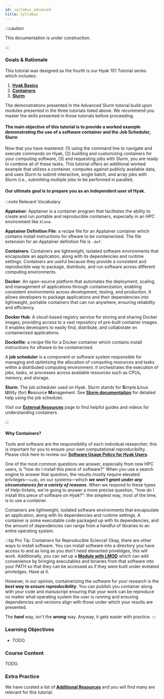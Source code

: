 ```yaml
---
id: syllabus_advanced
title: Syllabus
---
```


:::caution

This documentation is under construction.

:::

### Goals & Rationale

This tutorial was designed as the fourth is our Hyak 101 Tutorial series which includes: 
1. [**Hyak Basics**](https://hyak.uw.edu/docs/hyak101/basics/syllabus)
1. [**Containers**](https://hyak.uw.edu/docs/hyak101/containers/syllabus)
1. [**Slurm**](https://hyak.uw.edu/docs/hyak101/basics/syllabus_slurm)

The demonstrations presented in the Advanced Slurm tutorial build upon modules presented in the three tutorials listed above. We recommend you master the skills presented in those tutorials before proceeding. 

#### The main objective of this tutorial is to provide a worked example demonstrating the use of a software container and the Job Scheduler, Slurm

Now that you have mastered: (1) using the command line to navigate and execute commands on Hyak, (2) building and customizing containers for your computing software, (3) and requesting jobs with Slurm, you are ready to combine all of these tasks. This tutorial offers an additional worked example that utilizes a container, computes against publicly available data, and uses Slurm to submit interactive, single batch, and array jobs with Slurm (i.e., submitting multiple jobs to be performed in parallel).

#### Our ultimate goal is to prepare you as an independent user of Hyak. 

:::note Relevant Vocabulary

**Apptainer**: Apptainer is a container program that facilitates the ability to create and run portable and reproducible containers, especially in an HPC environment like `klone`.

**Apptainer Definition File**: a recipe file for an Apptainer container which contains install instructions for sftware to be containerized. The file extension for an Apptainer definition file is `.def`.

**Containers**: Containers are lightweight, isolated software environments that encapsulate an application, along with its dependencies and runtime settings. Containers are useful because they provide a consistent and reproducible way to package, distribute, and run software across different computing environments.

**Docker**: An open-source platform that automates the deployment, scaling, and management of applications through containerization, enabling consistent environments across development, testing, and production. It allows developers to package applications and their dependencies into lightweight, portable containers that can run anywhere, ensuring reliability and efficiency.

**Docker Hub**: A cloud-based registry service for storing and sharing Docker images, providing access to a vast repository of pre-built container images. It enables developers to easily find, distribute, and collaborate on containerized applications.

**Dockefile**: a recipe file for a Docker container which contains install instructions for sftware to be containerized. 

A **job scheduler** is a component or software system responsible for managing and optimizing the allocation of computing resources and tasks within a distributed computing environment. It orchestrates the execution of jobs, tasks, or processes across available resources such as CPUs, memory, and storage.

**Slurm**: The job scheduler used on Hyak. Slurm stands for **S**imple **L**inux **U**tility (for) **R**esource **M**anagement. See [**Slurm documentation**](https://slurm.schedmd.com/man_index.html) for detailed help using the job scheduler.

Visit our [**External Resources**](https://hyak.uw.edu/docs/resources) page to find helpful guides and videos for understanding containers.

:::

#### Why Containers? 
Tools and software are the responsibility of each individual researcher; this is important for you to ensure your own computational reproducibility. Please click here to review our [**Software Usage Policy for Hyak Users**](https://hyak.uw.edu/docs/tools/software#software-usage-policy-for-hyak-users). 

One of the most common questions we answer, especially from new HPC users, is "how do I install this piece of software?" When you use a search engine to answer that question, the results mostly require elevated privileges—`sudo`, on our systems—which ***we won't grant under any circumstances for a variety of reasons***. When we respond to these types of Help-tickets, we're going to answer a more precise question, "how do I install this piece of software *on Hyak*?": the simplest way, most of the time, is to use a container.

Containers are lightweight, isolated software environments that encapsulate an application, along with its dependencies and runtime settings. A container is some executable code packaged up with its dependencies, and the amount of dependencies can range from a handful of libraries to an entire operating system. 

:::tip Pro Tip: Containers for Reproducible Science!
Okay, there are other ways to install software. You can install software into a directory you have access to and as long as you don't need elevanted priveldges, this will work. Additionally, you can set up a [**Module with LMOD**](https://hyak.uw.edu/docs/tools/modules) which can add convenience by bringing executables and binaries from that software into your PATH so that they can be accessed as if they were built under evelated privledges. Have at it. 

However, in our opinion, containerizing the software for your research is the ***best way to ensure reproducibility***. You can publish you container along with your code and manuscript ensuring that your work can be reproduce no matter what operating system the user is running and ensuring dependencies and versions align with those under which your results are presented. 

The ***hard*** way, isn't the ***wrong*** way. Anyway, it gets easier with practice. 
:::


### Learning Objectives
* TODO.


### Course Content

TODO.

### Extra Practice

We have curated a list of [**Additional Resources**](https://hyak.uw.edu/docs/resources) and you will find many are relevant for this tutorial. 

